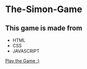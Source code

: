 # The-Simon-Game
## This game is made from 
- HTML
- CSS
- JAVASCRIPT

[Play the Game :)]('thesimongamefrombk.netlify.app')
